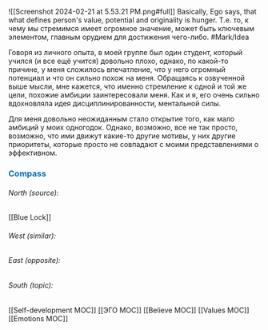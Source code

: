 
![[Screenshot 2024-02-21 at 5.53.21 PM.png#full]]
Basically, Ego says, that what defines person's value, potential and originality is hunger. Т.е. то, к чему мы стремимся имеет огромное значение, может быть ключевым элементом, главным орудием для достижения чего-либо. #Mark/Idea 

Говоря из личного опыта, в моей группе был один студент, который учился (и все ещё учится) довольно плохо, однако, по какой-то причине, у меня сложилось впечатление, что у него огромный потенциал и что он сильно похож на меня. Обращаясь к озвученной выше мысли, мне кажется, что именно стремление к одной и той же цели, похожие амбиции заинтересовали меня. Как и я, его очень сильно вдохновляла идея дисциплинированности, ментальной силы. 

Для меня довольно неожиданным стало открытие того, как мало амбиций у моих одногодок. Однако, возможно, все не так просто, возможно, что ими движут какие-то другие мотивы, у них другие приоритеты, которые просто не совпадают с моими представлениями о эффективном.




### <span style="color:#0070c0">Compass</span>
###### North (source):
[[Blue Lock]]

###### West (similar):


###### East (opposite):


###### South (topic):
[[Self-development MOC]]
[[ЭГО MOC]]
[[Believe MOC]]
[[Values MOC]]
[[Emotions MOC]]
